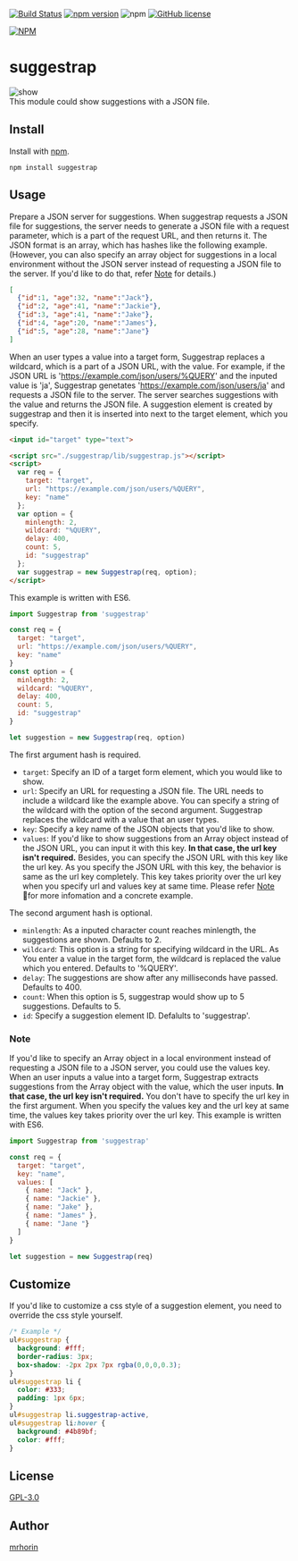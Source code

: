 [![Build Status](https://travis-ci.org/mrhorin/suggestrap.svg?branch=master)](https://travis-ci.org/mrhorin/suggestrap)
[![npm version](https://badge.fury.io/js/suggestrap.svg)](https://badge.fury.io/js/suggestrap)
![npm](https://img.shields.io/npm/dt/suggestrap.svg)
[![GitHub license](https://img.shields.io/badge/license-GPLv3-blue.svg)](https://raw.githubusercontent.com/mrhorin/suggestrap/master/LICENSE)  

[![NPM](https://nodei.co/npm/suggestrap.png)](https://nodei.co/npm/suggestrap/)

# suggestrap
![show](https://user-images.githubusercontent.com/6502717/49056240-4c7db100-f23e-11e8-9a2e-863f59ad84a7.gif)  
This module could show suggestions with a JSON file.

## Install
Install with [npm](https://www.npmjs.com/).
```
npm install suggestrap
```

## Usage
Prepare a JSON server for suggestions. When suggestrap requests a JSON file for suggestions, the server needs to generate a JSON file with a request parameter, which is a part of the request URL, and then returns it. The JSON format is an array, which has hashes like the following example. (However, you can also specify an array object for suggestions in a local environment without the JSON server instead of requesting a JSON file to the server. If you'd like to do that, refer [Note](#note) for details.)
```json
[
  {"id":1, "age":32, "name":"Jack"},
  {"id":2, "age":41, "name":"Jackie"},
  {"id":3, "age":41, "name":"Jake"},
  {"id":4, "age":20, "name":"James"},
  {"id":5, "age":28, "name":"Jane"}
]
```  
When an user types a value into a target form, Suggestrap replaces a wildcard, which is a part of a JSON URL, with the value. For example, if the JSON URL is 'https://example.com/json/users/%QUERY' and the inputed value is 'ja', Suggestrap genetates 'https://example.com/json/users/ja' and requests a JSON file to the server. The server searches suggestions with the value and returns the JSON file. A suggestion element is created by suggestrap and then it is inserted into next to the target element, which you specify.
```html
<input id="target" type="text">

<script src="./suggestrap/lib/suggestrap.js"></script>
<script>
  var req = {
    target: "target",
    url: "https://example.com/json/users/%QUERY",
    key: "name"
  };
  var option = {
    minlength: 2,
    wildcard: "%QUERY",
    delay: 400,
    count: 5,
    id: "suggestrap"
  };
  var suggestrap = new Suggestrap(req, option);
</script>
```
This example is written with ES6.  
```javascript
import Suggestrap from 'suggestrap'

const req = {
  target: "target",
  url: "https://example.com/json/users/%QUERY",
  key: "name"
}
const option = {
  minlength: 2,
  wildcard: "%QUERY",
  delay: 400,
  count: 5,
  id: "suggestrap"
}

let suggestion = new Suggestrap(req, option)
```
The first argument hash is required.
- `target`: Specify an ID of a target form element, which you would like to show.
- `url`: Specify an URL for requesting a JSON file. The URL needs to include a wildcard like the example above. You can specify a string of the wildcard with the option of the second argument. Suggestrap replaces the wildcard with a value that an user types.
- `key`: Specify a key name of the JSON objects that you'd like to show.
- `values`: If you'd like to show suggestions from an Array object instead of the JSON URL, you can input it with this key. **In that case, the url key isn't required.** Besides, you can specify the JSON URL with this key like the url key. As you specify the JSON URL with this key, the behavior is same as the url key completely. This key takes priority over the url key when you specify url and values key at same time. Please refer [Note](#note) for more infomation and a concrete example.

The second argument hash is optional.
- `minlength`: As a inputed character count reaches minlength, the suggestions are shown. Defaults to 2.
- `wildcard`: This option is a string for specifying wildcard in the URL. As You enter a value in the target form, the wildcard is replaced the value which you entered. Defaults to '%QUERY'.
- `delay`: The suggestions are show after any milliseconds have passed. Defaults to 400.
- `count`: When this option is 5, suggestrap would show up to 5 suggestions. Defaults to 5.
- `id`: Specify a suggestion element ID. Defalults to 'suggestrap'.

### Note
If you'd like to specify an Array object in a local environment instead of requesting a JSON file to a JSON server, you could use the values key. When an user inputs a value into a target form, Suggestrap extracts suggestions from the Array object with the value, which the user inputs. **In that case, the url key isn't required.** You don't have to specify the url key in the first argument. When you specify the values key and the url key at same time, the values key takes priority over the url key. This example is written with ES6.
```javascript
import Suggestrap from 'suggestrap'

const req = {
  target: "target",
  key: "name",
  values: [
    { name: "Jack" },
    { name: "Jackie" },
    { name: "Jake" },
    { name: "James" },
    { name: "Jane "}
  ]
}

let suggestion = new Suggestrap(req)
```

## Customize
If you'd like to customize a css style of a suggestion element, you need to override the css style yourself.
```css
/* Example */
ul#suggestrap {
  background: #fff;
  border-radius: 3px;
  box-shadow: -2px 2px 7px rgba(0,0,0,0.3);
}
ul#suggestrap li {
  color: #333;
  padding: 1px 6px;
}
ul#suggestrap li.suggestrap-active,
ul#suggestrap li:hover {
  background: #4b89bf;
  color: #fff;
}
```

## License
[GPL-3.0](https://opensource.org/licenses/GPL-3.0)

## Author
[mrhorin](https://github.com/mrhorin)
